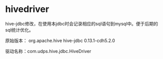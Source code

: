 # hivedriver
hive-jdbc修改，在使用本jdbc时会记录相应的sql语句到mysql中。便于后期的sql统计优化。

原始版本：
    <dependency>
			<groupId>org.apache.hive</groupId>
			<artifactId>hive-jdbc</artifactId>
			<version>0.13.1-cdh5.2.0</version>
		</dependency>

驱动名称：com.udps.hive.jdbc.HiveDriver
